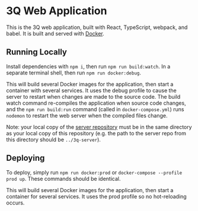 # 3Q Web Application

This is the 3Q web application, built with React, TypeScript, webpack, and babel. It is built and served with [Docker](https://www.docker.com/).

## Running Locally

Install dependencies with `npm i`, then run `npm run build:watch`. In a separate terminal shell, then run `npm run docker:debug`.

This will build several Docker images for the application, then start a container with several services. It uses the debug profile to cause the server to restart when changes are made to the source code. The build watch command re-compiles the application when source code changes, and the `npm run build:run` command (called in `docker-compose.yml`) runs `nodemon` to restart the web server when the compiled files change.

Note: your local copy of the [server repository](https://github.com/tmonfre/3q-server) must be in the same directory as your local copy of this repository (e.g. the path to the server repo from this directory should be `../3q-server`).

## Deploying

To deploy, simply run `npm run docker:prod` or `docker-compose --profile prod up`. These commands should be identical.

This will build several Docker images for the application, then start a container for several services. It uses the prod profile so no hot-reloading occurs.

